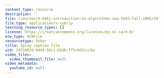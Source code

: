 ```yaml
---
content_type: resource
description: ''
file: /courses/6-046j-introduction-to-algorithms-sma-5503-fall-2005/2df2e87d044859c1b2dbff5c0d3ccc0a_xhG2DyCX3uA.srt
file_type: application/x-subrip
learning_resource_types: []
license: https://creativecommons.org/licenses/by-nc-sa/4.0/
ocw_type: OCWFile
resourcetype: Other
title: 3play caption file
uid: 2df2e87d-0448-59c1-b2db-ff5c0d3ccc0a
video_files:
  video_thumbnail_file: null
video_metadata:
  youtube_id: null
---
```

